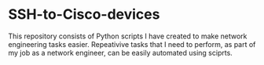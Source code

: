 # SSH-to-Cisco-devices

This repository consists of Python scripts I have created to make network engineering tasks easier. 
Repeativive tasks that I need to perform, as part of my job as a network engineer, can be easily automated using sciprts.
